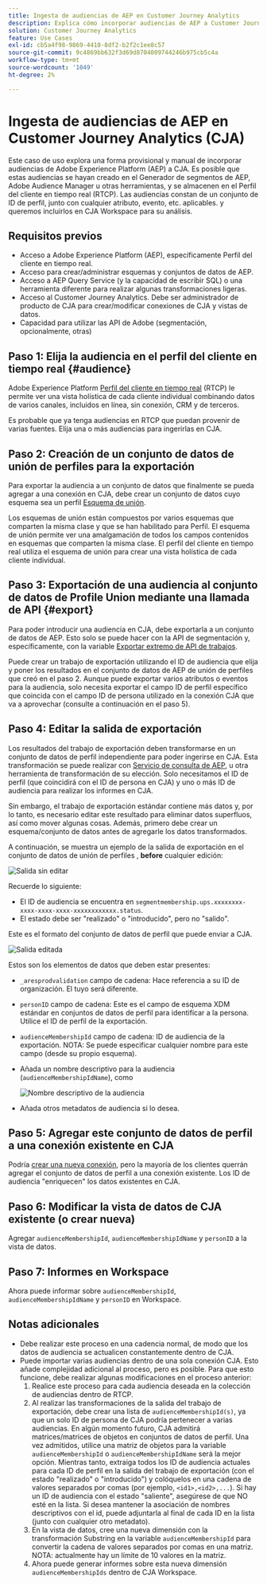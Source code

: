 ```yaml
---
title: Ingesta de audiencias de AEP en Customer Journey Analytics
description: Explica cómo incorporar audiencias de AEP a Customer Journey Analytics para un análisis más detallado.
solution: Customer Journey Analytics
feature: Use Cases
exl-id: cb5a4f98-9869-4410-8df2-b2f2c1ee8c57
source-git-commit: 9c4869bb632f3d69d8704009744246b975cb5c4a
workflow-type: tm+mt
source-wordcount: '1049'
ht-degree: 2%

---
```


# Ingesta de audiencias de AEP en Customer Journey Analytics (CJA)

Este caso de uso explora una forma provisional y manual de incorporar audiencias de Adobe Experience Platform (AEP) a CJA. Es posible que estas audiencias se hayan creado en el Generador de segmentos de AEP, Adobe Audience Manager u otras herramientas, y se almacenen en el Perfil del cliente en tiempo real (RTCP). Las audiencias constan de un conjunto de ID de perfil, junto con cualquier atributo, evento, etc. aplicables. y queremos incluirlos en CJA Workspace para su análisis.

## Requisitos previos

* Acceso a Adobe Experience Platform (AEP), específicamente Perfil del cliente en tiempo real.
* Acceso para crear/administrar esquemas y conjuntos de datos de AEP.
* Acceso a AEP Query Service (y la capacidad de escribir SQL) o una herramienta diferente para realizar algunas transformaciones ligeras.
* Acceso al Customer Journey Analytics. Debe ser administrador de producto de CJA para crear/modificar conexiones de CJA y vistas de datos.
* Capacidad para utilizar las API de Adobe (segmentación, opcionalmente, otras)

## Paso 1: Elija la audiencia en el perfil del cliente en tiempo real {#audience}

Adobe Experience Platform [Perfil del cliente en tiempo real](https://experienceleague.adobe.com/docs/experience-platform/profile/home.html?lang=es) (RTCP) le permite ver una vista holística de cada cliente individual combinando datos de varios canales, incluidos en línea, sin conexión, CRM y de terceros.

Es probable que ya tenga audiencias en RTCP que puedan provenir de varias fuentes. Elija una o más audiencias para ingerirlas en CJA.

## Paso 2: Creación de un conjunto de datos de unión de perfiles para la exportación

Para exportar la audiencia a un conjunto de datos que finalmente se pueda agregar a una conexión en CJA, debe crear un conjunto de datos cuyo esquema sea un perfil [Esquema de unión](https://experienceleague.adobe.com/docs/experience-platform/profile/union-schemas/union-schema.html?lang=en#understanding-union-schemas).

Los esquemas de unión están compuestos por varios esquemas que comparten la misma clase y que se han habilitado para Perfil. El esquema de unión permite ver una amalgamación de todos los campos contenidos en esquemas que comparten la misma clase. El perfil del cliente en tiempo real utiliza el esquema de unión para crear una vista holística de cada cliente individual.

## Paso 3: Exportación de una audiencia al conjunto de datos de Profile Union mediante una llamada de API {#export}

Para poder introducir una audiencia en CJA, debe exportarla a un conjunto de datos de AEP. Esto solo se puede hacer con la API de segmentación y, específicamente, con la variable [Exportar extremo de API de trabajos](https://experienceleague.adobe.com/docs/experience-platform/segmentation/api/export-jobs.html?lang=en).

Puede crear un trabajo de exportación utilizando el ID de audiencia que elija y poner los resultados en el conjunto de datos de AEP de unión de perfiles que creó en el paso 2. Aunque puede exportar varios atributos o eventos para la audiencia, solo necesita exportar el campo ID de perfil específico que coincida con el campo ID de persona utilizado en la conexión CJA que va a aprovechar (consulte a continuación en el paso 5).

## Paso 4: Editar la salida de exportación

Los resultados del trabajo de exportación deben transformarse en un conjunto de datos de perfil independiente para poder ingerirse en CJA.  Esta transformación se puede realizar con [Servicio de consulta de AEP](https://experienceleague.adobe.com/docs/experience-platform/query/home.html?lang=es), u otra herramienta de transformación de su elección. Solo necesitamos el ID de perfil (que coincidirá con el ID de persona en CJA) y uno o más ID de audiencia para realizar los informes en CJA.

Sin embargo, el trabajo de exportación estándar contiene más datos y, por lo tanto, es necesario editar este resultado para eliminar datos superfluos, así como mover algunas cosas.  Además, primero debe crear un esquema/conjunto de datos antes de agregarle los datos transformados.

A continuación, se muestra un ejemplo de la salida de exportación en el conjunto de datos de unión de perfiles , **before** cualquier edición:

![Salida sin editar](assets/export-unedited.png)

Recuerde lo siguiente:

* El ID de audiencia se encuentra en `segmentmembership.ups.xxxxxxxx-xxxx-xxxx-xxxx-xxxxxxxxxxxx.status`.
* El estado debe ser &quot;realizado&quot; o &quot;introducido&quot;, pero no &quot;salido&quot;.

Este es el formato del conjunto de datos de perfil que puede enviar a CJA.

![Salida editada](assets/export-edited.png)

Estos son los elementos de datos que deben estar presentes:

* `_aresprodvalidation` campo de cadena: Hace referencia a su ID de organización. El tuyo será diferente.
* `personID` campo de cadena: Este es el campo de esquema XDM estándar en conjuntos de datos de perfil para identificar a la persona. Utilice el ID de perfil de la exportación.
* `audienceMembershipId` campo de cadena: ID de audiencia de la exportación.  NOTA: Se puede especificar cualquier nombre para este campo (desde su propio esquema).
* Añada un nombre descriptivo para la audiencia (`audienceMembershipIdName`), como

   ![Nombre descriptivo de la audiencia](assets/audience-name.png)

* Añada otros metadatos de audiencia si lo desea.

## Paso 5: Agregar este conjunto de datos de perfil a una conexión existente en CJA

Podría [crear una nueva conexión](/help/connections/create-connection.md), pero la mayoría de los clientes querrán agregar el conjunto de datos de perfil a una conexión existente. Los ID de audiencia &quot;enriquecen&quot; los datos existentes en CJA.

## Paso 6: Modificar la vista de datos de CJA existente (o crear nueva)

Agregar `audienceMembershipId`, `audienceMembershipIdName` y `personID` a la vista de datos.

## Paso 7: Informes en Workspace

Ahora puede informar sobre `audienceMembershipId`, `audienceMembershipIdName` y `personID` en Workspace.

## Notas adicionales

* Debe realizar este proceso en una cadencia normal, de modo que los datos de audiencia se actualicen constantemente dentro de CJA.
* Puede importar varias audiencias dentro de una sola conexión CJA. Esto añade complejidad adicional al proceso, pero es posible. Para que esto funcione, debe realizar algunas modificaciones en el proceso anterior:
   1. Realice este proceso para cada audiencia deseada en la colección de audiencias dentro de RTCP.
   1. Al realizar las transformaciones de la salida del trabajo de exportación, debe crear una lista de `audienceMembershipId(s)`, ya que un solo ID de persona de CJA podría pertenecer a varias audiencias. En algún momento futuro, CJA admitirá matrices/matrices de objetos en conjuntos de datos de perfil. Una vez admitidos, utilice una matriz de objetos para la variable `audienceMembershipId` o `audienceMembershipIdName` será la mejor opción. Mientras tanto, extraiga todos los ID de audiencia actuales para cada ID de perfil en la salida del trabajo de exportación (con el estado &quot;realizado&quot; o &quot;introducido&quot;) y colóquelos en una cadena de valores separados por comas (por ejemplo, `<id1>,<id2>,...`).  Si hay un ID de audiencia con el estado &quot;saliente&quot;, asegúrese de que NO esté en la lista.  Si desea mantener la asociación de nombres descriptivos con el id, puede adjuntarla al final de cada ID en la lista (junto con cualquier otro metadato).
   1. En la vista de datos, cree una nueva dimensión con la transformación Substring en la variable `audienceMembershipId` para convertir la cadena de valores separados por comas en una matriz. NOTA: actualmente hay un límite de 10 valores en la matriz.
   1. Ahora puede generar informes sobre esta nueva dimensión `audienceMembershipIds` dentro de CJA Workspace.
